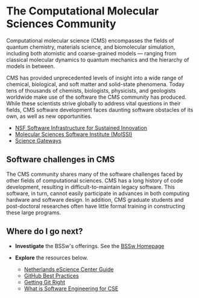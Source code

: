# The Computational Molecular Sciences Community

Computational molecular science (CMS) encompasses the fields of quantum chemistry, materials science, and biomolecular simulation, including both atomistic and coarse-grained models — ranging from classical molecular dynamics to quantum mechanics and the hierarchy of models in between.

CMS has provided unprecedented levels of insight into a wide range of chemical, biological, and soft matter and solid-state phenomena. Today tens of thousands of chemists, biologists, physicists, and geologists worldwide make use of the software the CMS community has produced. While these scientists strive globally to address vital questions in their fields, CMS software development faces daunting software obstacles of its own, as well as new opportunities. 

- [NSF Software Infrastructure for Sustained Innovation](https://www.nsf.gov/pubs/2016/nsf16532/nsf16532.htm "NSF SI2 Homepage")
- [Molecular Sciences Software Institute (MolSSI)](http://www.molssi.org "MolSSI Homepage")
- [Science Gateways](https://sciencegateways.org/ "Science Gateways Homepage")

## Software challenges in CMS

The CMS community shares many of the software challenges faced by other fields of computational sciences. CMS has a long history of code development, resulting in difficult-to-maintain legacy software. This software, in turn, cannot easily participate in advances in both computing hardware and software design. In addition, CMS graduate students and post-doctoral researches often have little formal training in constructing these large programs.


## Where do I go next?
- **Investigate** the BSSw's offerings. See the [BSSw Homepage](../Homepage.md)
- **Explore** the resources below.

  * [Netherlands eScience Center Guide](https://guide.esciencecenter.nl/index.html "Netherlands eScience Center Guide")
  * [GitHub Best Practices](../../CuratedContent/GitHub.md "GitHub Best Practices")
  * [Getting Git Right](../../CuratedContent/GettingGitRight.md "Getting Git Right")
  * [What is Software Engineering for CSE](../../CuratedContent/WhatIsSoftwareEngineeringForCSE.md "What is Software Engineering for CSE")

<!---
Publish: yes
--->
